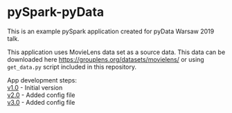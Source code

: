 # pySpark-pyData

This is an example pySpark application created for pyData Warsaw 2019 talk.

This application uses MovieLens data set as a source data. This data can be downloaded here https://grouplens.org/datasets/movielens/
 or using `get_data.py` script included in this repository.
 
App development steps:  
[v1.0](https://github.com/pchrabka/pySpark-pyData/tree/v1.0) - Initial version  
[v2.0](https://github.com/pchrabka/pySpark-pyData/tree/v2.0) - Added config file  
[v3.0](https://github.com/pchrabka/pySpark-pyData/tree/v3.0) - Added config file